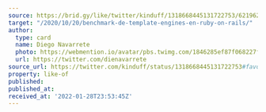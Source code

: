 ```yaml
---
source: https://brid.gy/like/twitter/kinduff/1318668445131722753/62196242
target: "/2020/10/20/benchmark-de-template-engines-en-ruby-on-rails/"
author:
  type: card
  name: Diego Navarrete
  photo: https://webmention.io/avatar/pbs.twimg.com/1846285ef87f068227f906bf8ec96823b81ab91c95ccf2b4f59498a8f5e9f30a.jpg
  url: https://twitter.com/dienavarrete
source_url: https://twitter.com/kinduff/status/1318668445131722753#favorited-by-62196242
property: like-of
published: 
published_at: 
received_at: '2022-01-28T23:53:45Z'
---
```


